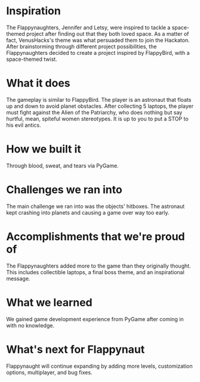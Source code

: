 # Inspiration
The Flappynaughters, Jennifer and Letsy, were inspired to tackle a space-themed project after finding out that they both loved space. As a matter of fact, VenusHacks's theme was what persuaded them to join the Hackaton. After brainstorming through different project possibilities, the Flappynaughters decided to create a project inspired by FlappyBird, with a space-themed twist. 

# What it does
The gameplay is similar to FlappyBird. The player is an astronaut that floats up and down to avoid planet obstacles. After collecting 5 laptops, the player must fight against the Alien of the Patriarchy, who does nothing but say hurtful, mean, spiteful women stereotypes. It is up to you to put a STOP to his evil antics. 

# How we built it
Through blood, sweat, and tears via PyGame.

# Challenges we ran into
The main challenge we ran into was the objects' hitboxes. The astronaut kept crashing into planets and causing a game over way too early. 

# Accomplishments that we're proud of
The Flappynaughters added more to the game than they originally thought. This includes collectible laptops, a final boss theme, and an inspirational message.

# What we learned
We gained game development experience from PyGame after coming in with no knowledge.

# What's next for Flappynaut
Flappynaught will continue expanding by adding more levels, customization options, multiplayer, and bug fixes. 
